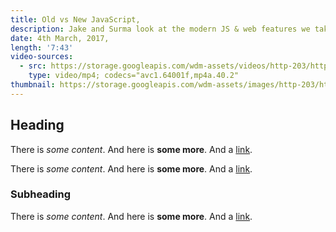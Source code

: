 ```yaml
---
title: Old vs New JavaScript,
description: Jake and Surma look at the modern JS & web features we take for granted.,
date: 4th March, 2017,
length: '7:43'
video-sources:
  - src: https://storage.googleapis.com/wdm-assets/videos/http-203/http-203-old-vs-new-js.mp4,
    type: video/mp4; codecs="avc1.64001f,mp4a.40.2"
thumbnail: https://storage.googleapis.com/wdm-assets/images/http-203/http-203-old-vs-new-js.jpg
---
```

## Heading

There is *some content*. And here is **some more**. And a [link](http://test.com).

There is *some content*. And here is **some more**. And a [link](http://test.com).

### Subheading

There is *some content*. And here is **some more**. And a [link](http://test.com).
